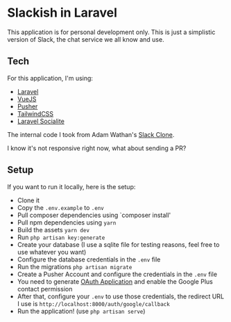 # Slackish in Laravel

This application is for personal development only. This is just a simplistic version of Slack, the chat service we all know and use.

## Tech

For this application, I'm using:

- [Laravel](https://laravel.com/)
- [VueJS](https://vuejs.org/)
- [Pusher](https://pusher.com/)
- [TailwindCSS](https://tailwindcss.com/)
- [Laravel Socialite](https://laravel.com/docs/5.6/socialite)

The internal code I took from Adam Wathan's [Slack Clone](https://tailwindcomponents.com/component/slack-clone-1). 

I know it's not responsive right now, what about sending a PR?

## Setup

If you want to run it locally, here is the setup:

- Clone it
- Copy the `.env.example` to `.env`
- Pull composer dependencies using `composer install'
- Pull npm dependencies using `yarn`
- Build the assets `yarn dev`
- Run `php artisan key:generate`
- Create your database (I use a sqlite file for testing reasons, feel free to use whatever you want)
- Configure the database credentials in the `.env` file
- Run the migrations `php artisan migrate`
- Create a Pusher Account and configure the credentials in the `.env` file
- You need to generate [OAuth Application](https://console.developers.google.com/apis/dashboard) and enable the Google Plus contact permission
- After that, configure your `.env` to use those credentials, the redirect URL I use is `http://localhost:8000/auth/google/callback`
- Run the application! (use `php artisan serve`)
